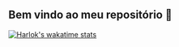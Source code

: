 ## Bem vindo ao meu repositório 👋
[![Harlok's wakatime stats](https://github-readme-stats.vercel.app/api/wakatime?username=luizgup&layout=compact)](https://github.com/anuraghazra/github-readme-stats)

[](https://github.com/Hydraallen/Hydraallen/blob/main/assets/Bottom_down.svg)
